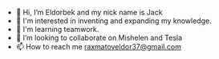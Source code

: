 - 👋 Hi, I’m Eldorbek and my nick name is Jack
- 👀 I'm interested in inventing and expanding my knowledge.
- 🌱 I'm learning teamwork.
- 💞️ I’m looking to collaborate on Mishelen and Tesla
- 📫 How to reach me raxmatoveldor37@gmail.com

<!---
GatsbyFuture/GatsbyFuture is a ✨ special ✨ repository because its `README.md` (this file) appears on your GitHub profile.
You can click the Preview link to take a look at your changes.
--->
